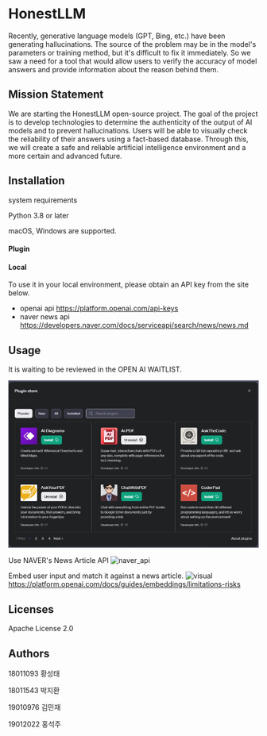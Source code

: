 # HonestLLM

Recently, generative language models (GPT, Bing, etc.) have been generating
hallucinations.
The source of the problem may be in the model's parameters or training method, but it's
difficult to fix it immediately.
So we saw a need for a tool that would allow users to verify the accuracy of model answers
and provide information about the reason behind them.

## Mission Statement
We are starting the HonestLLM open-source project.
The goal of the project is to develop technologies to determine the authenticity of the output
of AI models and to prevent hallucinations. Users will be able to visually check the reliability
of their answers using a fact-based database.
Through this, we will create a safe and reliable artificial intelligence environment and a more
certain and advanced future.

## Installation
system requirements

Python 3.8 or later

macOS, Windows are supported.

#### Plugin


#### Local
To use it in your local environment, please obtain an API key from the site below.
* openai api
https://platform.openai.com/api-keys
* naver news api
https://developers.naver.com/docs/serviceapi/search/news/news.md




## Usage
It is waiting to be reviewed in the OPEN AI WAITLIST.

![installation](./img/installation.png)

Use NAVER's News Article API
![naver_api](./img/naver_api.png)

Embed user input and match it against a news article.
![visual](./img/embeddings_visual.png)
https://platform.openai.com/docs/guides/embeddings/limitations-risks




## Licenses

  
Apache License 2.0  


## Authors

18011093 황성태  

18011543 박지환  

19010976 김민재  

19012022 홍석주  



## 
